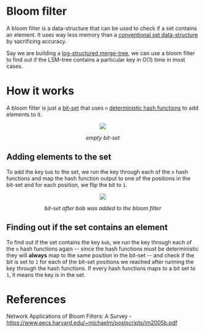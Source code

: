 # Bloom filter

A bloom filter is a data-structure that can be used to check if a set contains an element. It uses way less memory than a [conventional set data-structure](https://en.wikipedia.org/wiki/Set_(abstract_data_type)#Implementations) by sacrificing accuracy.

Say we are building a [log-structured merge-tree](https://www.cs.umb.edu/~poneil/lsmtree.pdf), we can use a bloom filter to find out if the LSM-tree contains a particular key in O(1) time in most cases.

# How it works

A bloom filter is just a [bit-set](https://en.wikipedia.org/wiki/Bit_array) that uses `n` [deterministic hash functions](https://en.wikipedia.org/wiki/Hash_function#Deterministic) to add elements to it.

<p align="center">
  <img src="https://user-images.githubusercontent.com/17282221/156580660-d95e19fa-8d63-40e3-9fda-fc27f3eea311.png" />
</p>
<p align="center"><i>empty bit-set</i></p>

## Adding elements to the set

To add the key `bob` to the set, we run the key through each of the `n` hash functions and map the hash function output to one of the positions in the bit-set and for each position, we flip the bit to `1`.

<p align="center">
  <img src="https://user-images.githubusercontent.com/17282221/156581183-7a853828-d0fc-4024-b3d0-22fe9cbbdbe6.png" />
</p>
<p align="center">
  <i>bit-set after bob was added to the bloom filter</i>
</p>

## Finding out if the set contains an element

To find out if the set contains the key `bob`, we run the key through each of the `n` hash functions again -- since the hash functions must be deterministic they will **always** map to the same position in the bit-set -- and check if the bit is set to `1` for each of the bit-set positions we reached after running the key through the hash functions. If every hash functions maps to a bit set to `1`, it means the key is in the set.

# References

Network Applications of Bloom Filters: A Survey - https://www.eecs.harvard.edu/~michaelm/postscripts/im2005b.pdf
